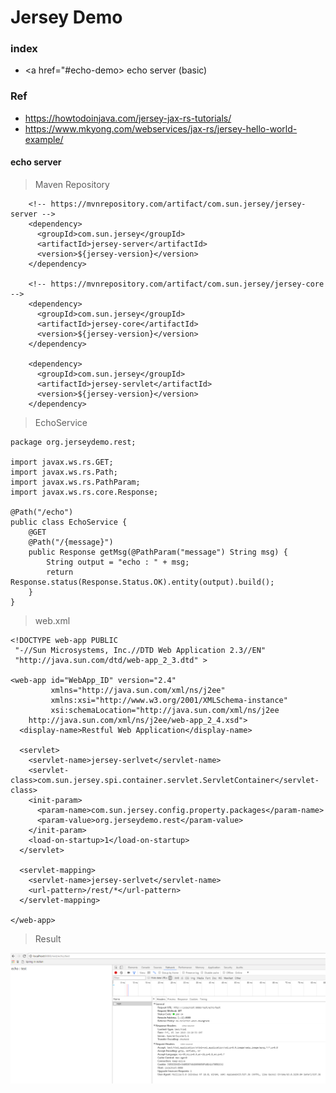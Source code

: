 # Jersey Demo

### index

- <a href="#echo-demo> echo server (basic) </a>

### Ref

- https://howtodoinjava.com/jersey-jax-rs-tutorials/
- https://www.mkyong.com/webservices/jax-rs/jersey-hello-world-example/


<div id="echo-demo"></div>

#### echo server

> Maven Repository

```$xslt
    <!-- https://mvnrepository.com/artifact/com.sun.jersey/jersey-server -->
    <dependency>
      <groupId>com.sun.jersey</groupId>
      <artifactId>jersey-server</artifactId>
      <version>${jersey-version}</version>
    </dependency>

    <!-- https://mvnrepository.com/artifact/com.sun.jersey/jersey-core -->
    <dependency>
      <groupId>com.sun.jersey</groupId>
      <artifactId>jersey-core</artifactId>
      <version>${jersey-version}</version>
    </dependency>

    <dependency>
      <groupId>com.sun.jersey</groupId>
      <artifactId>jersey-servlet</artifactId>
      <version>${jersey-version}</version>
    </dependency>
```

> EchoService

```$xslt
package org.jerseydemo.rest;

import javax.ws.rs.GET;
import javax.ws.rs.Path;
import javax.ws.rs.PathParam;
import javax.ws.rs.core.Response;

@Path("/echo")
public class EchoService {
    @GET
    @Path("/{message}")
    public Response getMsg(@PathParam("message") String msg) {
        String output = "echo : " + msg;
        return Response.status(Response.Status.OK).entity(output).build();
    }
}
```

> web.xml

```$xslt
<!DOCTYPE web-app PUBLIC
 "-//Sun Microsystems, Inc.//DTD Web Application 2.3//EN"
 "http://java.sun.com/dtd/web-app_2_3.dtd" >

<web-app id="WebApp_ID" version="2.4"
         xmlns="http://java.sun.com/xml/ns/j2ee"
         xmlns:xsi="http://www.w3.org/2001/XMLSchema-instance"
         xsi:schemaLocation="http://java.sun.com/xml/ns/j2ee
	http://java.sun.com/xml/ns/j2ee/web-app_2_4.xsd">
  <display-name>Restful Web Application</display-name>

  <servlet>
    <servlet-name>jersey-serlvet</servlet-name>
    <servlet-class>com.sun.jersey.spi.container.servlet.ServletContainer</servlet-class>
    <init-param>
      <param-name>com.sun.jersey.config.property.packages</param-name>
      <param-value>org.jerseydemo.rest</param-value>
    </init-param>
    <load-on-startup>1</load-on-startup>
  </servlet>

  <servlet-mapping>
    <servlet-name>jersey-serlvet</servlet-name>
    <url-pattern>/rest/*</url-pattern>
  </servlet-mapping>

</web-app>
```

> Result

![echo-server-result](./pics/1.echo-result.png)


